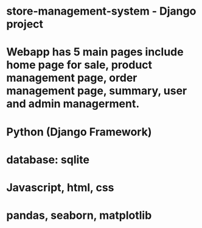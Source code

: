 # store-management-system - Django project
# Webapp has 5 main pages include home page for sale, product management page, order management page, summary, user and admin managerment.
# Python (Django Framework)
# database: sqlite
# Javascript, html, css
# pandas, seaborn, matplotlib

